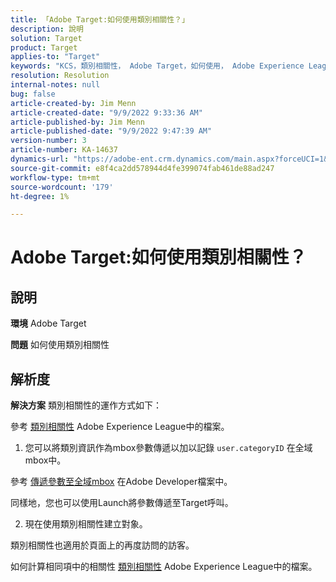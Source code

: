 ```yaml
---
title: 「Adobe Target:如何使用類別相關性？」
description: 說明
solution: Target
product: Target
applies-to: "Target"
keywords: "KCS，類別相關性， Adobe Target，如何使用， Adobe Experience League，全域mbox"
resolution: Resolution
internal-notes: null
bug: false
article-created-by: Jim Menn
article-created-date: "9/9/2022 9:33:36 AM"
article-published-by: Jim Menn
article-published-date: "9/9/2022 9:47:39 AM"
version-number: 3
article-number: KA-14637
dynamics-url: "https://adobe-ent.crm.dynamics.com/main.aspx?forceUCI=1&pagetype=entityrecord&etn=knowledgearticle&id=dacf6b79-2230-ed11-9db1-0022480866ad"
source-git-commit: e8f4ca2dd578944d4fe399074fab461de88ad247
workflow-type: tm+mt
source-wordcount: '179'
ht-degree: 1%

---
```


# Adobe Target:如何使用類別相關性？

## 說明


<b>環境</b>
Adobe Target

<b>問題</b>
如何使用類別相關性


## 解析度


<b>解決方案</b>
類別相關性的運作方式如下：

參考 [類別相關性](https://experienceleague.adobe.com/docs/target/using/audiences/visitor-profiles/category-affinity.html?lang=en) Adobe Experience League中的檔案。

1. 您可以將類別資訊作為mbox參數傳遞以加以記錄 `user.categoryID` 在全域mbox中。

參考 [傳遞參數至全域mbox](https://docs.adobe.com/help/en/target/using/implement-target/client-side/mbox-implement/global-mbox/pass-parameters-to-global-mbox.html "按一下以追蹤連結：https://docs.adobe.com/help/en/target/using/implement-target/client-side/mbox-implement/global-mbox/pass-parameters-to-global-mbox.html") 在Adobe Developer檔案中。

同樣地，您也可以使用Launch將參數傳遞至Target呼叫。

2. 現在使用類別相關性建立對象。

類別相關性也適用於頁面上的再度訪問的訪客。

如何計算相同項中的相關性 [類別相關性](https://experienceleague.adobe.com/docs/target/using/audiences/visitor-profiles/category-affinity.html?lang=en) Adobe Experience League中的檔案。
